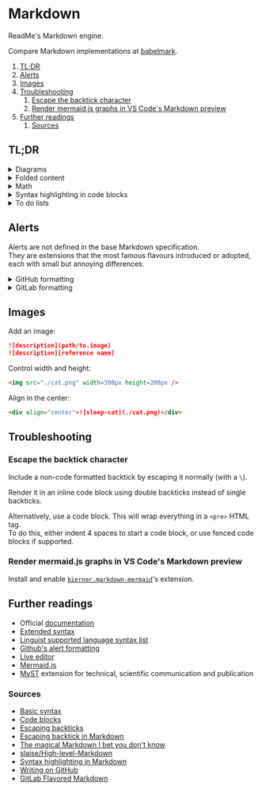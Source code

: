 # Markdown

ReadMe's Markdown engine.

Compare Markdown implementations at [babelmark].

1. [TL;DR](#tldr)
1. [Alerts](#alerts)
1. [Images](#images)
1. [Troubleshooting](#troubleshooting)
   1. [Escape the backtick character](#escape-the-backtick-character)
   1. [Render mermaid.js graphs in VS Code's Markdown preview](#render-mermaidjs-graphs-in-vs-codes-markdown-preview)
1. [Further readings](#further-readings)
   1. [Sources](#sources)

## TL;DR

<details>
  <summary>Diagrams</summary>

Use [mermaid.js] to include diagrams and graphs.

See also [The magical Markdown I bet you don't know] and [slaise/High-level-Markdown].

</details>

<details>
  <summary>Folded content</summary>

Use a `<details>` HTML tag:

```md
<details>
  <summary>Fold/Open</summary>
  Folded content
</details>
```

</details>

<details>
  <summary>Math</summary>

Inline expressions: surround the expression with `$`.

```md
$\sum_{n=1}^{10} n^2$
```

$\sum_{n=1}^{10} n^2$

Block expressions: surround the expression with `$$`.

```md
$$\sum_{n=1}^{10} n^2$$
```

$$\sum_{n=1}^{10} n^2$$

</details>

<details>
  <summary>Syntax highlighting in code blocks</summary>

Specify the language right after the code block's opening:

```ruby
def index
  puts "hello world"
end
```

```csharp
private void index(){
  MessageBox.Show("hello world");
}
```

Refer [Syntax highlighting in markdown] and [linguist supported language syntax list] for recognized languages and their
aliases.

</details>

<details>
  <summary>To do lists</summary>

Use `[ ]` after the bullet point or numbered list character to switch them for an empty ballot box, and `[x]` for a
checked one.

1. [ ] 1
1. [ ] 2
   - [x] a

- [x] Point 3

</details>

## Alerts

Alerts are not defined in the base Markdown specification.<br/>
They are extensions that the most famous flavours introduced or adopted, each with small but annoying differences.

<details>
  <summary>GitHub formatting</summary>

Refer [GitHub's alert formatting][github formatting  alerts].

```md
> [!NOTE]
> Useful information that users should know, even when skimming content.

> [!TIP]
> Helpful advice for doing things better or more easily.

> [!IMPORTANT]
> Key information users need to know to achieve their goal.

> [!WARNING]
> Urgent info that needs immediate user attention to avoid problems.

> [!CAUTION]
> Advises about risks or negative outcomes of certain actions.
```

---

> [!NOTE]
> Useful information that users should know, even when skimming content.

---

> [!TIP]
> Helpful advice for doing things better or more easily.

---

> [!IMPORTANT]
> Key information users need to know to achieve their goal.

---

> [!WARNING]
> Urgent info that needs immediate user attention to avoid problems.

---

> [!CAUTION]
> Advises about risks or negative outcomes of certain actions.

</details>

<details>
  <summary>GitLab formatting</summary>

Refer [GitLab Flavored Markdown][gitlab flavored markdown  alerts].

```md
> [!note]
> Information that users should take into account, even when skimming.

> [!tip]
> Optional information to help a user be more successful.

> [!important]
> Crucial information necessary for users to succeed.

> [!caution]
> Negative potential consequences of an action.

> [!warning]
> Critical potential risks.
```

---

> [!note]
> Information that users should take into account, even when skimming.

---

> [!tip]
> Optional information to help a user be more successful.

---

> [!important]
> Crucial information necessary for users to succeed.

---

> [!caution]
> Negative potential consequences of an action.

---

> [!warning]
> Critical potential risks.

</details>

## Images

Add an image:

```md
![description](path/to.image)
![description][reference name]
```

Control width and height:

```md
<img src="./cat.png" width=300px height=200px />
```

Align in the center:

```md
<div align="center">![sleep-cat](./cat.png)</div>
```

## Troubleshooting

### Escape the backtick character

Include a non-code formatted backtick by escaping it normally (with a `\`).

Render it in an inline code block using double backticks instead of single backticks.

Alternatively, use a code block. This will wrap everything in a `<pre>` HTML tag.<br/>
To do this, either indent 4 spaces to start a code block, or use fenced code blocks if supported.

### Render mermaid.js graphs in VS Code's Markdown preview

Install and enable [`bierner.markdown-mermaid`][bierner.markdown-mermaid]'s extension.

## Further readings

- Official [documentation]
- [Extended syntax]
- [Linguist supported language syntax list]
- [Github's alert formatting][github formatting  alerts]
- [Live editor]
- [Mermaid.js]
- [MyST] extension for technical, scientific communication and publication

### Sources

- [Basic syntax]
- [Code blocks]
- [Escaping backticks]
- [Escaping backtick in Markdown]
- [The magical Markdown I bet you don't know]
- [slaise/High-level-Markdown]
- [Syntax highlighting in Markdown]
- [Writing on GitHub]
- [GitLab Flavored Markdown]

<!--
  Reference
  ═╬═Time══
  -->

<!-- Knowledge base -->
[mermaid.js]: mermaid.js.md

<!-- Upstream -->
[basic syntax]: https://www.markdownguide.org/basic-syntax
[code blocks]: https://docs.readme.com/rdmd/docs/code-blocks
[documentation]: https://docs.readme.com/rdmd/docs
[extended syntax]: https://www.markdownguide.org/extended-syntax/

<!-- Others -->
[babelmark]: https://babelmark.github.io/
[bierner.markdown-mermaid]: https://marketplace.visualstudio.com/items?itemName=bierner.markdown-mermaid
[escaping backtick in markdown]: https://www.growingwiththeweb.com/2015/06/escaping-backtick-in-markdown.html
[escaping backticks]: https://www.markdownguide.org/basic-syntax/#escaping-backticks
[github formatting  alerts]: https://docs.github.com/en/get-started/writing-on-github/getting-started-with-writing-and-formatting-on-github/basic-writing-and-formatting-syntax#alerts
[GitLab Flavored Markdown  alerts]: https://docs.gitlab.com/user/markdown/#alerts
[GitLab Flavored Markdown]: https://docs.gitlab.com/user/markdown/
[linguist supported language syntax list]: https://github.com/github/linguist/blob/master/lib/linguist/languages.yml
[live editor]: https://mermaid.live/edit
[myst]: https://mystmd.org/
[slaise/high-level-markdown]: https://github.com/slaise/High-level-Markdown
[syntax highlighting in markdown]: https://support.codebasehq.com/articles/tips-tricks/syntax-highlighting-in-markdown
[the magical markdown i bet you don't know]: https://medium.com/codex/the-magical-markdown-i-bet-you-dont-know-b51f8c049773
[Writing on GitHub]: https://docs.github.com/en/get-started/writing-on-github
